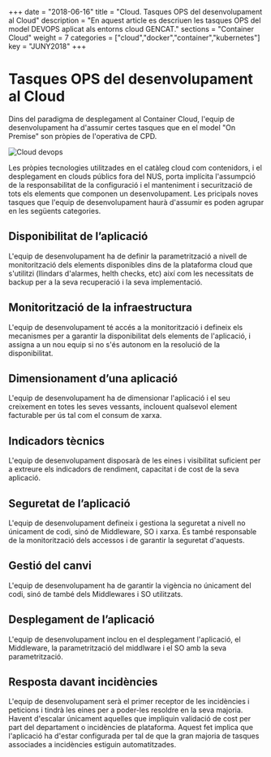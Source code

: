+++ date = "2018-06-16" title = "Cloud. Tasques OPS del desenvolupament al Cloud" description = "En aquest article es descriuen les tasques OPS del model DEVOPS aplicat als entorns cloud GENCAT." sections = "Container Cloud" weight = 7 categories = ["cloud","docker","container","kubernetes"] key = "JUNY2018" +++

# Tasques OPS del desenvolupament al Cloud

Dins del paradigma de desplegament al Container Cloud, l'equip de desenvolupament ha d'assumir certes tasques que en el model "On Premise" son pròpies de l'operativa de CPD.

![Cloud devops](https://canigo.ctti.gencat.cat/drafts/cloud_devops.JPG)

Les pròpies tecnologies utilitzades en el catàleg cloud com contenidors, i el desplegament en clouds públics fora del NUS, porta implícita l'assumpció de la responsabilitat de la configuració i el manteniment i securització de tots els elements que componen un desenvolupament. Les pricipals noves tasques que l'equip de desenvolupament haurà d'assumir es poden agrupar en les següents categories.

## Disponibilitat de l’aplicació
L'equip de desenvolupament ha de definir la parametrització a nivell de monitorització dels elements disponibles dins de la plataforma cloud que s'utilitzi (llindars d'alarmes, helth checks, etc) així com les necessitats de backup per a la seva recuperació i la seva implementació.

## Monitorització de la infraestructura
L'equip de desenvolupament té accés a la monitorització i defineix els mecanismes per a garantir la disponibilitat dels elements de l'aplicació, i assigna a un nou equip si no s'és autonom en la resolució de la disponibilitat.

## Dimensionament d’una aplicació
L'equip de desenvolupament ha de dimensionar l'aplicació i el seu creixement en totes les seves vessants, inclouent qualsevol element facturable per ús tal com el consum de xarxa.

## Indicadors tècnics
L'equip de desenvolupament disposarà de les eines i visibilitat suficient per a extreure els indicadors de rendiment, capacitat i de cost de la seva aplicació.

## Seguretat de l’aplicació
L'equip de desenvolupament defineix i gestiona la seguretat a nivell no únicament de codi, sinó de Middleware, SO i xarxa. És també responsable de la monitorització dels accessos i de garantir la seguretat d'aquests.

## Gestió del canvi
L'equip de desenvolupament ha de garantir la vigència no únicament del codi, sinó de també dels Middlewares i SO utilitzats.

## Desplegament de l’aplicació
L'equip de desenvolupament inclou en el desplegament l'aplicació, el Middleware, la parametrització del middlware i el SO amb la seva parametrització.

## Resposta davant incidències
L'equip de desenvolupament serà el primer receptor de les incidències i peticions i tindrà les eines per a poder-les resoldre en la seva majoria. Havent d'escalar únicament aquelles que impliquin validació de cost per part del departament o incidències de plataforma. Aquest fet implica que l'aplicació ha d'estar configurada per tal de que la gran majoria de tasques associades a incidències estiguin automatitzades.
